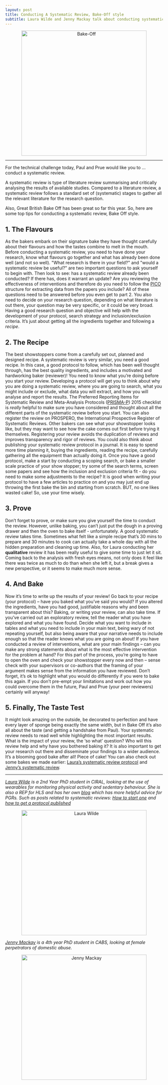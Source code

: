 ```yaml
---
layout: post
title: Conducting A Systematic Review, Bake-Off style
subtitle: Laura Wilde and Jenny Mackay talk about conducting systematic reviews.
---
```



<center>
  <img src="{{ site.baseurl }}/img/BakeOff.jpg" alt="Bake-Off" width = "400" />
</center>

___

For the technical challenge today, Paul and Prue would like you to … conduct a systematic review.

A systematic review is type of literature review summarising and critically analysing the results of available studies. Compared to a literature review, a systematic review follows a standard set of (systematic) stages to gather all the relevant literature for the research question.

Also, Great British Bake Off has been great so far this year. So, here are some top tips for conducting a systematic review, Bake Off style.


## 1. The Flavours

As the bakers embark on their signature bake they have thought carefully about their flavours and how the tastes combine to melt in the mouth. Before conducting a systematic review, you need to have done your research, know what flavours go together and what has already been done well (and not so well). "What research is there in your field?" and "would a systematic review be useful?" are two important questions to ask yourself to begin with. Then look to see: has a systematic review already been conducted? If there has, does it warrant an update? Are you reviewing the effectiveness of interventions and therefore do you need to follow the [PICO](https://www.ncbi.nlm.nih.gov/pubmedhealth/PMHT0029906/) structure for extracting data from the papers you include? All of these questions need to be answered before you even get to part 2. You also need to decide on your research question, depending on what literature is out there, your question may be very specific, or it could be very broad. Having a good research question and objective will help with the development of your protocol, search strategy and inclusion/exclusion criteria. It’s just about getting all the ingredients together and following a *recipe*.

## 2. The Recipe

The best showstoppers come from a carefully set out, planned and designed recipe. A systematic review is very similar, you need a good recipe. In this case, a good protocol to follow, which has been well thought through, has the best quality ingredients, and includes a motivated and hardworking baker (reviewer)! You need to know what you’re doing before you start your review. Developing a protocol will get you to think about why you are doing a systematic review, where you are going to search, what you might include or exclude, what data you will extract, and how you will analyse and report the results. The Preferred Reporting Items for Systematic Review and Meta-Analysis Protocols ([PRISMA-P](http://www.prisma-statement.org/PRISMAStatement/Checklist)) 2015 checklist is *really* helpful to make sure you have considered and thought about all the different parts of the systematic review before you start.
You can also register the review on PROSPERO, the International Prospective Register of Systematic Reviews. Other bakers can see what your showstopper looks like, but they may want to see how the cake comes out first before trying it themselves. Registering your review avoids the duplication of reviews and improves transparency and rigor of reviews. You could also think about publishing your systematic review protocol in a journal.
It is easy to spend more time planning it, buying the ingredients, reading the recipe, carefully gathering all the equipment than actually doing it. Once you have a good protocol, make a start by conducting a scoping search, or bake a smaller scale practice of your show stopper; try some of the search terms, screen some papers and see how the inclusion and exclusion criteria fit - do you need to make some adjustments to the recipe? It is good when writing your protocol to have a few articles to practice on and you may just end up throwing the first bake the bin and starting from scratch. BUT, no one likes wasted cake! So, use your time wisely.

## 3. Prove

Don’t forget to prove, or make sure you give yourself the time to conduct the review. However, unlike baking, you can’t just put the dough in a proving drawer and then the oven to bake itself - unfortunately. A good systematic review takes time. Sometimes what felt like a simple recipe that’s 30 mins to prepare and 30 minutes to cook can actually take a whole day with all the hidden preparation and cleaning up time.
Also, for Laura conducting her **qualitative** review it has been really useful to give some time to just let it sit. Coming back to the analysis with fresh eyes means, not only does it feel like there was twice as much to do than when she left it, but a break gives a new perspective, or it seems to make much more sense.

## 4. And Bake

Now it’s time to write up the results of your review! Go back to your recipe (your protocol) – have you baked what you’ve said you would? If you altered the ingredients, have you had good, justifiable reasons why and been transparent about this? Baking, or writing your review, can also take time. If you’ve carried out an exploratory review, tell the reader what you have explored and what you have found. Decide what you want to include in tables and what you need to include in your main text, being wary of not repeating yourself, but also being aware that your narrative needs to include enough so that the reader knows what you are going on about! If you have conducted a review of interventions, what are your main findings – can you make any strong statements about what is the most effective intervention for the problem at hand?
For this part of the process, you’re going to have to open the oven and check your showstopper every now and then – sense check with your supervisors or co-authors that the framing of your argument makes sense from the information you have reviewed.
Don’t forget, it’s ok to highlight what you would do differently if you were to bake this again. If you don’t pre-empt your limitations and work out how you could overcome them in the future, Paul and Prue (your peer reviewers) certainly will anyway!

## 5. Finally, The Taste Test

It might look amazing on the outside, be decorated to perfection and have every layer of sponge being exactly the same width, but in Bake Off it’s also all about the taste (and getting a handshake from Paul). Your systematic review needs to read well while highlighting the most important results. What is the impact of your review, the ‘so what’ question? Who will this review help and why have you bothered baking it? It is also important to get your research out there and disseminate your findings to a wider audience. It’s a blooming good bake after all!
Piece of cake!
You can also check out some bakes we made earlier: [Laura’s systematic review protocol]( http://journals.sagepub.com/doi/full/10.1177/2055207618776454) and [Jenny’s systematic review]( https://www.sciencedirect.com/science/article/pii/S1359178917303233).

___

*[Laura Wilde](https://twitter.com/laurawilde24?lang=en) is a 2nd Year PhD student in CIRAL, looking at the use of wearables for monitoring physical activity and sedentary behaviour. She is also a REP for HLS and has her own [blog](http://www.laurawilde.co.uk/blog/) which has more helpful advice for PGRs. Such as posts related to systematic reviews: [How to start one](http://www.laurawilde.co.uk/tips-for-starting-a-systematic-review/) and [how to get a protocol published](http://www.laurawilde.co.uk/how-to-get-a-systematic-review-protocol-published/)*

<center>
  <img src="{{ site.baseurl }}/img/team/Laura-profile.png" alt="Laura Wilde" width = "400" />
</center>


*[Jenny Mackay](https://twitter.com/JennyMackay?lang=en) is a 4th year PhD student in CABS, looking at female perpetrators of domestic abuse.*

<center>
  <img src="{{ site.baseurl }}/img/team/Jenny-profile.png" alt="Jenny Mackay" width = "400" />
</center>
